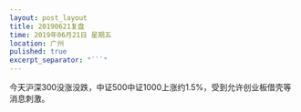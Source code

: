 ```yaml
---
layout: post_layout
title: 20190621复盘
time: 2019年06月21日 星期五
location: 广州
pulished: true
excerpt_separator: "```"
---
```



 今天沪深300没涨没跌，中证500中证1000上涨约1.5%，受到允许创业板借壳等消息刺激。
 

 
 
